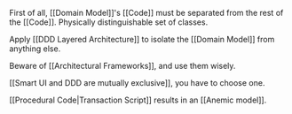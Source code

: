 First of all, [[Domain Model]]'s [[Code]] must be separated from the rest of the [[Code]]. Physically distinguishable set of classes.

Apply  [[DDD Layered Architecture]] to isolate the [[Domain Model]] from anything else.

Beware of [[Architectural Frameworks]], and use them wisely.

[[Smart UI and DDD are mutually exclusive]], you have to choose one.

[[Procedural Code|Transaction Script]] results in an [[Anemic model]].